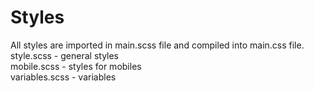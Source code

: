 # Styles <br>
All styles are imported in main.scss file and compiled into main.css file. <br>
style.scss - general styles <br>
mobile.scss - styles for mobiles <br>
variables.scss - variables <br>

